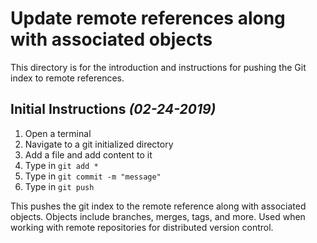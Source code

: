 # Update remote references along with associated objects 

This directory is for the introduction and instructions for pushing the Git index to remote references.

Initial Instructions *(02-24-2019)*
-

1. Open a terminal
2. Navigate to a git initialized directory
3. Add a file and add content to it
4. Type in `git add *`
5. Type in `git commit -m "message"`
6. Type in `git push`

This pushes the git index to the remote reference along with associated objects.
Objects include branches, merges, tags, and more. Used when working with remote
repositories for distributed version control.
